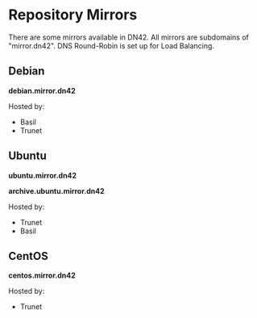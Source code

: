 # Repository Mirrors

There are some mirrors available in DN42. All mirrors are subdomains of "mirror.dn42". DNS Round-Robin is set up for Load Balancing.

## Debian

**debian.mirror.dn42**

Hosted by:
* Basil
* Trunet


## Ubuntu
**ubuntu.mirror.dn42** 

**archive.ubuntu.mirror.dn42**

Hosted by:
* Trunet
* Basil

## CentOS
**centos.mirror.dn42**

Hosted by:
* Trunet